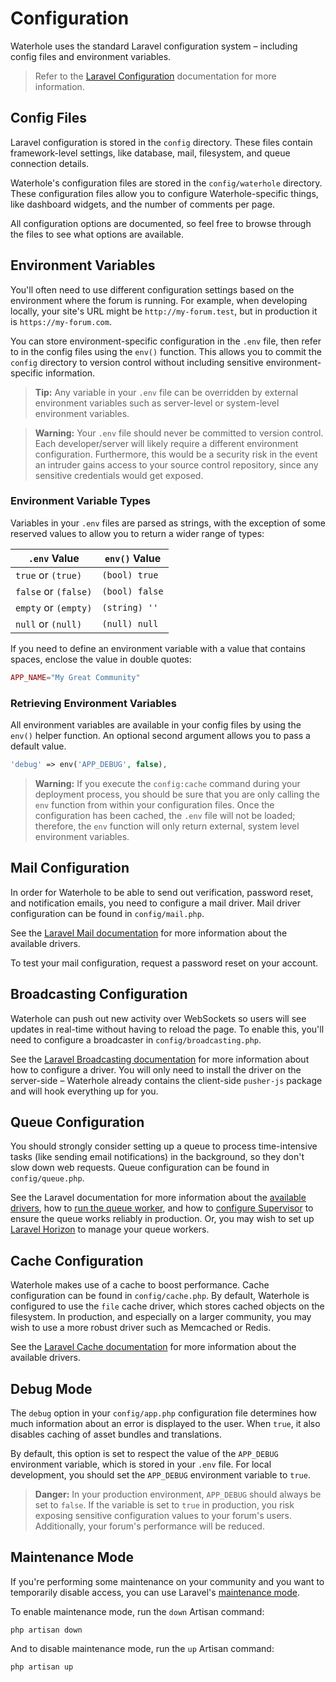 # Configuration

Waterhole uses the standard Laravel configuration system – including config files and environment variables.

> Refer to the [Laravel Configuration](https://laravel.com/docs/10.x/configuration) documentation for more information.

## Config Files

Laravel configuration is stored in the `config` directory. These files contain framework-level settings, like database, mail, filesystem, and queue connection details.

Waterhole's configuration files are stored in the `config/waterhole` directory. These configuration files allow you to configure Waterhole-specific things, like dashboard widgets, and the number of comments per page.

All configuration options are documented, so feel free to browse through the files to see what options are available.

## Environment Variables

You'll often need to use different configuration settings based on the environment where the forum is running. For example, when developing locally, your site's URL might be `http://my-forum.test`, but in production it is `https://my-forum.com`.

You can store environment-specific configuration in the `.env` file, then refer to in the config files using the `env()` function. This allows you to commit the `config` directory to version control without including sensitive environment-specific information.

> **Tip:** Any variable in your `.env` file can be overridden by external environment variables such as server-level or system-level environment variables.

> **Warning:** Your `.env` file should never be committed to version control. Each developer/server will likely require a different environment configuration. Furthermore, this would be a security risk in the event an intruder gains access to your source control repository, since any sensitive credentials would get exposed.

### Environment Variable Types

Variables in your `.env` files are parsed as strings, with the exception of some reserved values to allow you to return a wider range of types:

| `.env` Value         | `env()` Value  |
| -------------------- | -------------- |
| `true` or `(true)`   | `(bool) true`  |
| `false` or `(false)` | `(bool) false` |
| `empty` or `(empty)` | `(string) ''`  |
| `null` or `(null)`   | `(null) null`  |

If you need to define an environment variable with a value that contains spaces, enclose the value in double quotes:

```php
APP_NAME="My Great Community"
```

### Retrieving Environment Variables

All environment variables are available in your config files by using the `env()` helper function. An optional second argument allows you to pass a default value.

```php
'debug' => env('APP_DEBUG', false),
```

> **Warning:** If you execute the `config:cache` command during your deployment process, you should be sure that you are only calling the `env` function from within your configuration files. Once the configuration has been cached, the `.env` file will not be loaded; therefore, the `env` function will only return external, system level environment variables.

## Mail Configuration

In order for Waterhole to be able to send out verification, password reset, and notification emails, you need to configure a mail driver. Mail driver configuration can be found in `config/mail.php`.

See the [Laravel Mail documentation](https://laravel.com/docs/10.x/mail#configuration) for more information about the available drivers.

To test your mail configuration, request a password reset on your account.

## Broadcasting Configuration

Waterhole can push out new activity over WebSockets so users will see updates in real-time without having to reload the page. To enable this, you'll need to configure a broadcaster in `config/broadcasting.php`.

See the [Laravel Broadcasting documentation](https://laravel.com/docs/10.x/broadcasting#pusher-channels) for more information about how to configure a driver. You will only need to install the driver on the server-side – Waterhole already contains the client-side `pusher-js` package and will hook everything up for you.

## Queue Configuration

You should strongly consider setting up a queue to process time-intensive tasks (like sending email notifications) in the background, so they don't slow down web requests. Queue configuration can be found in `config/queue.php`.

See the Laravel documentation for more information about the [available drivers](https://laravel.com/docs/10.x/queues#driver-prerequisites), how to [run the queue worker](https://laravel.com/docs/10.x/queues#running-the-queue-worker), and how to [configure Supervisor](https://laravel.com/docs/10.x/queues#supervisor-configuration) to ensure the queue works reliably in production. Or, you may wish to set up [Laravel Horizon](https://laravel.com/docs/10.x/horizon) to manage your queue workers.

## Cache Configuration

Waterhole makes use of a cache to boost performance. Cache configuration can be found in `config/cache.php`. By default, Waterhole is configured to use the `file` cache driver, which stores cached objects on the filesystem. In production, and especially on a larger community, you may wish to use a more robust driver such as Memcached or Redis.

See the [Laravel Cache documentation](https://laravel.com/docs/10.x/cache#configuration) for more information about the available drivers.

## Debug Mode

The `debug` option in your `config/app.php` configuration file determines how much information about an error is displayed to the user. When `true`, it also disables caching of asset bundles and translations.

By default, this option is set to respect the value of the `APP_DEBUG` environment variable, which is stored in your `.env` file. For local development, you should set the `APP_DEBUG` environment variable to `true`.

> **Danger:** In your production environment, `APP_DEBUG` should always be set to `false`. If the variable is set to `true` in production, you risk exposing sensitive configuration values to your forum's users. Additionally, your forum's performance will be reduced.

## Maintenance Mode

If you're performing some maintenance on your community and you want to temporarily disable access, you can use Laravel's [maintenance mode](https://laravel.com/docs/10.x/configuration#maintenance-mode).

To enable maintenance mode, run the `down` Artisan command:

```
php artisan down
```

And to disable maintenance mode, run the `up` Artisan command:

```
php artisan up
```
